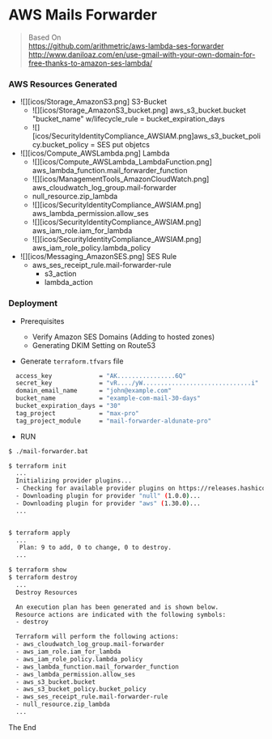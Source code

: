# AWS Mails Forwarder

> Based On  
> https://github.com/arithmetric/aws-lambda-ses-forwarder  
> http://www.daniloaz.com/en/use-gmail-with-your-own-domain-for-free-thanks-to-amazon-ses-lambda/  

### AWS Resources Generated
* ![][icos/Storage_AmazonS3.png] S3-Bucket
  - ![][icos/Storage_AmazonS3_bucket.png] aws_s3_bucket.bucket "bucket_name" w/lifecycle_rule = bucket_expiration_days
  - ![][icos/SecurityIdentityCompliance_AWSIAM.png]aws_s3_bucket_policy.bucket_policy = SES put objetcs
* ![][icos/Compute_AWSLambda.png] Lambda 
  - ![][icos/Compute_AWSLambda_LambdaFunction.png] aws_lambda_function.mail_forwarder_function
  - ![][icos/ManagementTools_AmazonCloudWatch.png] aws_cloudwatch_log_group.mail-forwarder
  - null_resource.zip_lambda
  - ![][icos/SecurityIdentityCompliance_AWSIAM.png] aws_lambda_permission.allow_ses  
  - ![][icos/SecurityIdentityCompliance_AWSIAM.png] aws_iam_role.iam_for_lambda
  - ![][icos/SecurityIdentityCompliance_AWSIAM.png] aws_iam_role_policy.lambda_policy
* ![][icos/Messaging_AmazonSES.png] SES Rule
  - aws_ses_receipt_rule.mail-forwarder-rule
    * s3_action
    * lambda_action

### Deployment

* Prerequisites
  - Verify Amazon SES Domains (Adding to hosted zones)
  - Generating DKIM Setting on Route53

* Generate `terraform.tfvars` file
```bash
  access_key             = "AK................6Q"
  secret_key             = "vR..../yW..............................i"
  domain_email_name      = "john@example.com"
  bucket_name            = "example-com-mail-30-days"
  bucket_expiration_days = "30"
  tag_project            = "max-pro"
  tag_project_module     = "mail-forwarder-aldunate-pro"
```

* RUN
```bash
$ ./mail-forwarder.bat

$ terraform init
  ...
  Initializing provider plugins...
  - Checking for available provider plugins on https://releases.hashicorp.com...
  - Downloading plugin for provider "null" (1.0.0)...
  - Downloading plugin for provider "aws" (1.30.0)...
  ...


$ terraform apply
  ...
   Plan: 9 to add, 0 to change, 0 to destroy.
  ...

$ terraform show
$ terraform destroy
  ...
  Destroy Resources

  An execution plan has been generated and is shown below.
  Resource actions are indicated with the following symbols:
  - destroy

  Terraform will perform the following actions:
  - aws_cloudwatch_log_group.mail-forwarder
  - aws_iam_role.iam_for_lambda
  - aws_iam_role_policy.lambda_policy
  - aws_lambda_function.mail_forwarder_function
  - aws_lambda_permission.allow_ses
  - aws_s3_bucket.bucket
  - aws_s3_bucket_policy.bucket_policy
  - aws_ses_receipt_rule.mail-forwarder-rule
  - null_resource.zip_lambda  
  ...
```


The End